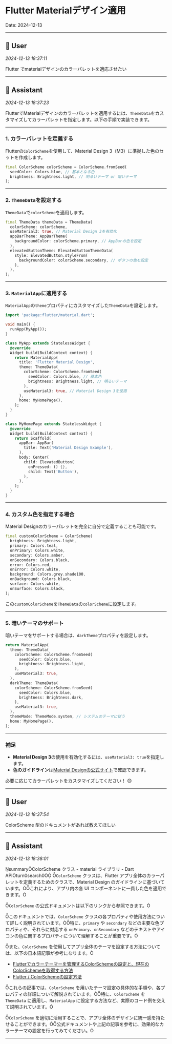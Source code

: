 # Flutter Materialデザイン適用

Date: 2024-12-13

---

## 👤 User
*2024-12-13 18:37:11*

Flutter でmaterialデザインのカラーパレットを適応させたい

---

## 🤖 Assistant
*2024-12-13 18:37:23*

FlutterでMaterialデザインのカラーパレットを適用するには、`ThemeData`をカスタマイズしてカラーパレットを指定します。以下の手順で実装できます。

---

### 1. **カラーパレットを定義する**
Flutterの`ColorScheme`を使用して、Material Design 3（M3）に準拠した色のセットを作成します。

```dart
final ColorScheme colorScheme = ColorScheme.fromSeed(
  seedColor: Colors.blue, // 基本となる色
  brightness: Brightness.light, // 明るいテーマ or 暗いテーマ
);
```

---

### 2. **`ThemeData`を設定する**
`ThemeData`で`colorScheme`を適用します。

```dart
final ThemeData themeData = ThemeData(
  colorScheme: colorScheme,
  useMaterial3: true, // Material Design 3を有効化
  appBarTheme: AppBarTheme(
    backgroundColor: colorScheme.primary, // AppBarの色を設定
  ),
  elevatedButtonTheme: ElevatedButtonThemeData(
    style: ElevatedButton.styleFrom(
      backgroundColor: colorScheme.secondary, // ボタンの色を設定
    ),
  ),
);
```

---

### 3. **`MaterialApp`に適用する**
`MaterialApp`の`theme`プロパティにカスタマイズした`ThemeData`を設定します。

```dart
import 'package:flutter/material.dart';

void main() {
  runApp(MyApp());
}

class MyApp extends StatelessWidget {
  @override
  Widget build(BuildContext context) {
    return MaterialApp(
      title: 'Flutter Material Design',
      theme: ThemeData(
        colorScheme: ColorScheme.fromSeed(
          seedColor: Colors.blue, // 基本色
          brightness: Brightness.light, // 明るいテーマ
        ),
        useMaterial3: true, // Material Design 3を使用
      ),
      home: MyHomePage(),
    );
  }
}

class MyHomePage extends StatelessWidget {
  @override
  Widget build(BuildContext context) {
    return Scaffold(
      appBar: AppBar(
        title: Text('Material Design Example'),
      ),
      body: Center(
        child: ElevatedButton(
          onPressed: () {},
          child: Text('Button'),
        ),
      ),
    );
  }
}
```

---

### 4. **カスタム色を指定する場合**
Material Designのカラーパレットを完全に自分で定義することも可能です。

```dart
final customColorScheme = ColorScheme(
  brightness: Brightness.light,
  primary: Colors.teal,
  onPrimary: Colors.white,
  secondary: Colors.amber,
  onSecondary: Colors.black,
  error: Colors.red,
  onError: Colors.white,
  background: Colors.grey.shade100,
  onBackground: Colors.black,
  surface: Colors.white,
  onSurface: Colors.black,
);
```

この`customColorScheme`を`ThemeData`の`colorScheme`に設定します。

---

### 5. **暗いテーマのサポート**
暗いテーマをサポートする場合は、`darkTheme`プロパティを設定します。

```dart
return MaterialApp(
  theme: ThemeData(
    colorScheme: ColorScheme.fromSeed(
      seedColor: Colors.blue,
      brightness: Brightness.light,
    ),
    useMaterial3: true,
  ),
  darkTheme: ThemeData(
    colorScheme: ColorScheme.fromSeed(
      seedColor: Colors.blue,
      brightness: Brightness.dark,
    ),
    useMaterial3: true,
  ),
  themeMode: ThemeMode.system, // システムのテーマに従う
  home: MyHomePage(),
);
```

---

### 補足
- **Material Design 3**の使用を有効化するには、`useMaterial3: true`を指定します。
- **色のガイドライン**は[Material Designの公式サイト](https://m3.material.io/)で確認できます。

必要に応じてカラーパレットをカスタマイズしてください！ 😊

---

## 👤 User
*2024-12-13 18:37:54*

ColorScheme 型のドキュメントがあれば教えてほしい

---

## 🤖 Assistant
*2024-12-13 18:38:01*

summaryColorScheme クラス - material ライブラリ - Dart APIturn0search0
`ColorScheme` クラスは、Flutter アプリ全体のカラーパレットを定義するためのクラスで、Material Design のガイドラインに基づいています。これにより、アプリ内の各 UI コンポーネントに一貫した色を適用できます。

`ColorScheme` の公式ドキュメントは以下のリンクから参照できます。

このドキュメントでは、`ColorScheme` クラスの各プロパティや使用方法について詳しく説明されています。特に、`primary` や `secondary` などの主要な色プロパティや、それらに対応する `onPrimary`、`onSecondary` などのテキストやアイコンの色に関するプロパティについて理解することが重要です。

また、`ColorScheme` を使用してアプリ全体のテーマを設定する方法については、以下の日本語記事が参考になります。

- [Flutterでカラーテーマーを管理するColorSchemeの設定と、現在のColorSchemeを取得する方法](https://www.sukerou.com/2024/07/fluttercolorschemecolorscheme.html)
- [Flutter / ColorSchemeの設定方法](https://zenn.dev/gen_kk/articles/cc538ffa392922)

これらの記事では、`ColorScheme` を用いたテーマ設定の具体的な手順や、各プロパティの詳細について解説されています。特に、`ColorScheme` を `ThemeData` に適用し、`MaterialApp` に設定する方法など、実際のコード例を交えて説明されています。

`ColorScheme` を適切に活用することで、アプリ全体のデザインに統一感を持たせることができます。公式ドキュメントや上記の記事を参考に、効果的なカラーテーマの設定を行ってみてください。

---
